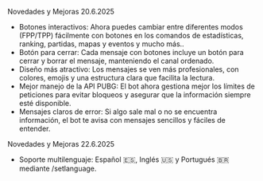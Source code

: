 Novedades y Mejoras 20.6.2025

- Botones interactivos: Ahora puedes cambiar entre diferentes modos (FPP/TPP) fácilmente con botones en los comandos de estadísticas, ranking, partidas, mapas y eventos y mucho más..
- Botón para cerrar: Cada mensaje con botones incluye un botón para cerrar y borrar el mensaje, manteniendo el canal ordenado.
- Diseño más atractivo: Los mensajes se ven más profesionales, con colores, emojis y una estructura clara que facilita la lectura.
- Mejor manejo de la API PUBG: El bot ahora gestiona mejor los límites de peticiones para evitar bloqueos y asegurar que la información siempre esté disponible.
- Mensajes claros de error: Si algo sale mal o no se encuentra información, el bot te avisa con mensajes sencillos y fáciles de entender.

Novedades y Mejoras 22.6.2025

- Soporte multilenguaje: Español 🇪🇸, Inglés 🇺🇸​ y Portugués 🇧🇷 mediante /setlanguage.
